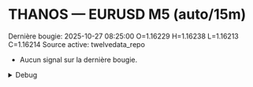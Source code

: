 # THANOS — EURUSD M5 (auto/15m)
Dernière bougie: 2025-10-27 08:25:00  O=1.16229  H=1.16238  L=1.16213  C=1.16214
Source active: twelvedata_repo

- Aucun signal sur la dernière bougie.

<details><summary>Debug</summary>

- TD_API_KEY manquant.

</details>